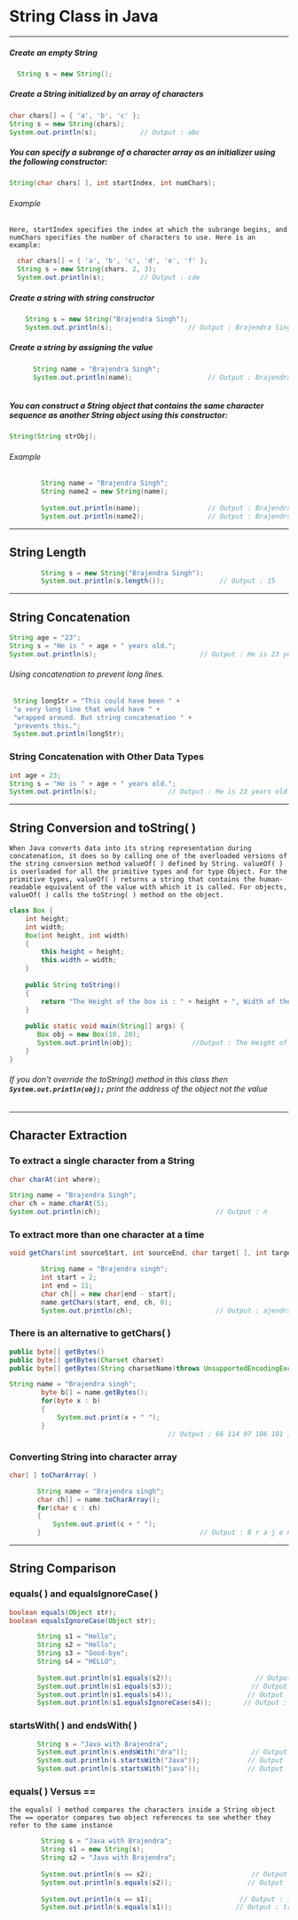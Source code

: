 # String Class in Java
---

##### Create an empty String
```java
  String s = new String();
```

##### Create a String initialized by an array of characters
```java
char chars[] = { 'a', 'b', 'c' };
String s = new String(chars);
System.out.println(s);           // Output : abc 
```

##### You can specify a subrange of a character array as an initializer using the following constructor:
```java
String(char chars[ ], int startIndex, int numChars);
```
###### Example 
 `Here, startIndex specifies the index at which the subrange begins, and numChars specifies
the number of characters to use. Here is an example:`
```java
  char chars[] = { 'a', 'b', 'c', 'd', 'e', 'f' };
  String s = new String(chars, 2, 3);
  System.out.println(s);         // Output : cde 
```

##### Create a string with string constructor
```java
    String s = new String("Brajendra Singh");
    System.out.println(s);                   // Output : Brajendra Singh
```

##### Create a string by assigning the value
```java
      String name = "Brajendra Singh";
      System.out.println(name);                   // Output : Brajendra Singh
      
 ```

##### You can construct a String object that contains the same character sequence as another String object using this constructor:
```java
String(String strObj);
```

###### Example
```java
        String name = "Brajendra Singh";
        String name2 = new String(name);
        
        System.out.println(name);                 // Output : Brajendra Singh 
        System.out.println(name2);                // Output : Brajendra Singh 
```

---
## String Length
```java
        String s = new String("Brajendra Singh");
        System.out.println(s.length());              // Output : 15         
 ```
 
 
 ---
 ## String Concatenation
 ```java
String age = "23";
String s = "He is " + age + " years old.";
System.out.println(s);                          // Output : He is 23 years old.
```

###### Using concatenation to prevent long lines.
```java
 String longStr = "This could have been " +
 "a very long line that would have " +
 "wrapped around. But string concatenation " +
 "prevents this.";
 System.out.println(longStr);
```

### String Concatenation with Other Data Types
```java
int age = 23;
String s = "He is " + age + " years old.";
System.out.println(s);                  // Output : He is 23 years old.
```
---
## String Conversion and toString( )
 `When Java converts data into its string representation during concatenation, it does so by
calling one of the overloaded versions of the string conversion method valueOf( ) defined
by String. valueOf( ) is overloaded for all the primitive types and for type Object. For the
primitive types, valueOf( ) returns a string that contains the human-readable equivalent
of the value with which it is called. For objects, valueOf( ) calls the toString( ) method on the
object.`

```java
class Box {
    int height;
    int width;
    Box(int height, int width)
    {
        this.height = height;
        this.width = width;
    }
    
    public String toString()
    {
        return "The Height of the box is : " + height + ", Width of the box is : " + width;
    }
    
    public static void main(String[] args) {
       Box obj = new Box(10, 20);
       System.out.println(obj);               //Output : The Height of the box is : 10, Width of the box is : 20
    }
}

```
###### If you don't override the toString() method in this class then ***` System.out.println(obj);`*** print the address of the object not the value

---

## Character Extraction


### To extract a single character from a String
```java
char charAt(int where);
```
```java
String name = "Brajendra Singh";
char ch = name.charAt(5);
System.out.println(ch);                             // Output : n
```

### To extract more than one character at a time
```java
void getChars(int sourceStart, int sourceEnd, char target[ ], int targetStart);
```

```java
        String name = "Brajendra singh";
        int start = 2;
        int end = 11;
        char ch[] = new char[end - start];
        name.getChars(start, end, ch, 0);
        System.out.println(ch);                     // Output : ajendra s

```
### There is an alternative to getChars( )
```java
public byte[] getBytes()  
public byte[] getBytes(Charset charset)  
public byte[] getBytes(String charsetName)throws UnsupportedEncodingException  
```

```java
String name = "Brajendra singh";
        byte b[] = name.getBytes();
        for(byte x : b)
        {
            System.out.print(x + " ");
        }
                                        // Output : 66 114 97 106 101 110 100 114 97 32 115 105 110 103 104
```

### Converting String into character array
 ```java
char[ ] toCharArray( )
 ```
 
 ```java
        String name = "Brajendra singh";
        char ch[] = name.toCharArray();
        for(char c : ch)
        {
            System.out.print(c + " ");
        }                                        // Output : B r a j e n d r a   s i n g h 
 ```
 
 ---
 
 ## String Comparison
 ### equals( ) and equalsIgnoreCase( )
 ```java
 boolean equals(Object str);
 boolean equalsIgnoreCase(Object str);
 ```
 ```java
        String s1 = "Hello";
        String s2 = "Hello";
        String s3 = "Good-bye";
        String s4 = "HELLO";
        
        System.out.println(s1.equals(s2));                     // Output : true
        System.out.println(s1.equals(s3));                    // Output : false
        System.out.println(s1.equals(s4));                   // Output : false
        System.out.println(s1.equalsIgnoreCase(s4));        // Output : true
 ```
 
 ### startsWith( ) and endsWith( )
 ```java
        String s = "Java with Brajendra";
        System.out.println(s.endsWith("dra"));                // Output : true
        System.out.println(s.startsWith("Java"));            // Output : true
        System.out.println(s.startsWith("java"));            // Output : false
 
 ```
 
 ### equals( ) Versus ==
 `the equals( ) method compares the characters inside a String object`
<br>
`The == operator compares two object references to see whether they refer to the same instance`

```java
        String s = "Java with Brajendra";
        String s1 = new String(s);
        String s2 = "Java with Brajendra";
        
        System.out.println(s == s2);                         // Output : true
        System.out.println(s.equals(s2));                   // Output : true
        
        System.out.println(s == s1);                      // Output : false
        System.out.println(s.equals(s1));                // Output : true
        
 ```
